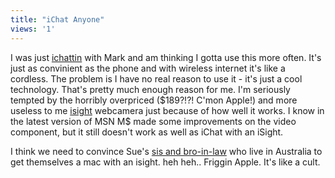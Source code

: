 ```yaml
---
title: "iChat Anyone"
views: '1'
---
```

<p>I was just <a href="https://www.apple.com/ichat">ichattin</a> with Mark and am thinking I gotta use this more often.  It's just as convinient as the phone and with wireless internet it's like a cordless.  The problem is I have no real reason to use it - it's just a cool technology.  That's pretty much enough reason for me.  I'm seriously tempted by the horribly overpriced ($189?!?! C'mon Apple!) and more useless to me <a href="https://www.apple.com/isight">isight</a> webcamera just because of how well it works.  I know in the latest version of MSN M$ made some improvements on the video component, but it still doesn't work as well as iChat with an iSight.</p>
<p>I think we need to convince Sue's <a href="https://www.oatways.com/chrisandrin/">sis and bro-in-law</a> who live in Australia to get themselves a mac with an isight.  heh heh..  Friggin Apple.  It's like a cult.</p>
